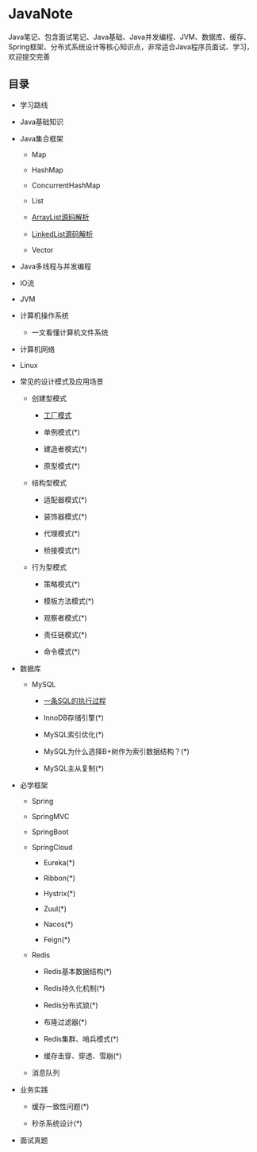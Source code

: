 # JavaNote
Java笔记、包含面试笔记、Java基础、Java并发编程、JVM、数据库、缓存、Spring框架、分布式系统设计等核心知识点，非常适合Java程序员面试、学习，欢迎提交完善

## 目录
- 学习路线

- Java基础知识
- Java集合框架
    - Map
    
    - HashMap
    - ConcurrentHashMap
    - List
    - [ArrayList源码解析](https://mp.weixin.qq.com/s/JEW73ZulaJEuie9ainqCBg)
    - [LinkedList源码解析](https://mp.weixin.qq.com/s/Fpyldo2OpEvWfrA1llYgTQ)
    - Vector
- Java多线程与并发编程
- IO流
- JVM
- 计算机操作系统
    - 一文看懂计算机文件系统
- 计算机网络
- Linux
- 常见的设计模式及应用场景
    - 创建型模式
        - [工厂模式](https://mp.weixin.qq.com/s/J1e61Xi8W14fDq_B_d2HXQ)
        
        - 单例模式(*)
        - 建造者模式(*)
        - 原型模式(*)
    - 结构型模式
        - 适配器模式(*)
        
        - 装饰器模式(*)
        - 代理模式(*)
        - 桥接模式(*)
    - 行为型模式
        - 策略模式(*)
        
        - 模板方法模式(*)
        - 观察者模式(*)
        - 责任链模式(*)
        - 命令模式(*)
- 数据库
    - MySQL
        - [一条SQL的执行过程](https://mp.weixin.qq.com/s/zVKXeWCeKWmqkztcc5baFQ)
        
        - InnoDB存储引擎(*)
        - MySQL索引优化(*)
        - MySQL为什么选择B+树作为索引数据结构？(*)
        - MySQL主从复制(*)
- 必学框架
    - Spring
    
    - SpringMVC
    - SpringBoot
    - SpringCloud
        - Eureka(*)
        
        - Ribbon(*)
        - Hystrix(*)
        - Zuul(*)
        - Nacos(*)
        - Feign(*)
    - Redis
        - Redis基本数据结构(*)
        
        - Redis持久化机制(*)
        - Redis分布式锁(*)
        - 布隆过滤器(*)
        - Redis集群、哨兵模式(*)
        - 缓存击穿、穿透、雪崩(*)
    - 消息队列
- 业务实践
    - 缓存一致性问题(*)
    
    - 秒杀系统设计(*)
- 面试真题


